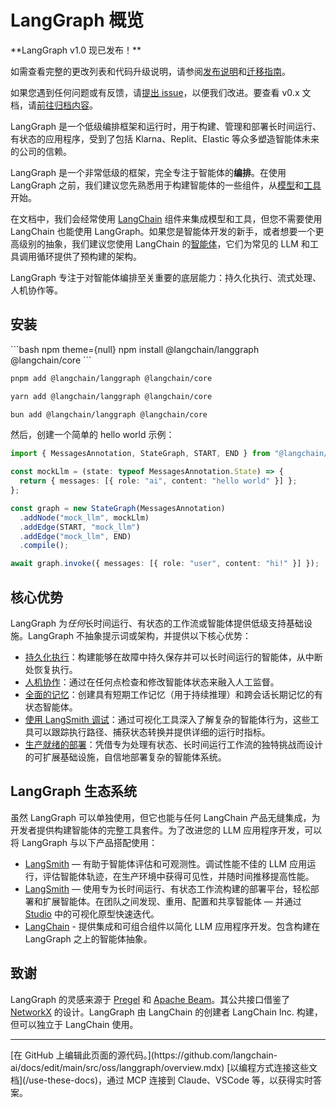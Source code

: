 # LangGraph 概览

<Callout icon="bullhorn" color="#DFC5FE" iconType="regular">
  **LangGraph v1.0 现已发布！**

  如需查看完整的更改列表和代码升级说明，请参阅[发布说明](/oss/javascript/releases/langgraph-v1)和[迁移指南](/oss/javascript/migrate/langgraph-v1)。

  如果您遇到任何问题或有反馈，请[提出 issue](https://github.com/langchain-ai/docs/issues/new?template=02-langgraph.yml\&labels=langgraph,js/ts)，以便我们改进。要查看 v0.x 文档，请[前往归档内容](https://github.com/langchain-ai/langgraphjs/tree/main/docs/docs)。
</Callout>

LangGraph 是一个低级编排框架和运行时，用于构建、管理和部署长时间运行、有状态的应用程序，受到了包括 Klarna、Replit、Elastic 等众多塑造智能体未来的公司的信赖。

LangGraph 是一个非常低级的框架，完全专注于智能体的**编排**。在使用 LangGraph 之前，我们建议您先熟悉用于构建智能体的一些组件，从[模型](/oss/javascript/langchain/models)和[工具](/oss/javascript/langchain/tools)开始。

在文档中，我们会经常使用 [LangChain](/oss/javascript/langchain/overview) 组件来集成模型和工具，但您不需要使用 LangChain 也能使用 LangGraph。如果您是智能体开发的新手，或者想要一个更高级别的抽象，我们建议您使用 LangChain 的[智能体](/oss/javascript/langchain/agents)，它们为常见的 LLM 和工具调用循环提供了预构建的架构。

LangGraph 专注于对智能体编排至关重要的底层能力：持久化执行、流式处理、人机协作等。

## <Icon icon="download" size={20} /> 安装

<CodeGroup>
  ```bash npm theme={null}
  npm install @langchain/langgraph @langchain/core
  ```

  ```bash pnpm theme={null}
  pnpm add @langchain/langgraph @langchain/core
  ```

  ```bash yarn theme={null}
  yarn add @langchain/langgraph @langchain/core
  ```

  ```bash bun theme={null}
  bun add @langchain/langgraph @langchain/core
  ```
</CodeGroup>

然后，创建一个简单的 hello world 示例：

```typescript  theme={null}
import { MessagesAnnotation, StateGraph, START, END } from "@langchain/langgraph";

const mockLlm = (state: typeof MessagesAnnotation.State) => {
  return { messages: [{ role: "ai", content: "hello world" }] };
};

const graph = new StateGraph(MessagesAnnotation)
  .addNode("mock_llm", mockLlm)
  .addEdge(START, "mock_llm")
  .addEdge("mock_llm", END)
  .compile();

await graph.invoke({ messages: [{ role: "user", content: "hi!" }] });
```

## 核心优势

LangGraph 为*任何*长时间运行、有状态的工作流或智能体提供低级支持基础设施。LangGraph 不抽象提示词或架构，并提供以下核心优势：

* [持久化执行](/oss/javascript/langgraph/durable-execution)：构建能够在故障中持久保存并可以长时间运行的智能体，从中断处恢复执行。
* [人机协作](/oss/javascript/langgraph/interrupts)：通过在任何点检查和修改智能体状态来融入人工监督。
* [全面的记忆](/oss/javascript/concepts/memory)：创建具有短期工作记忆（用于持续推理）和跨会话长期记忆的有状态智能体。
* [使用 LangSmith 调试](/langsmith/home)：通过可视化工具深入了解复杂的智能体行为，这些工具可以跟踪执行路径、捕获状态转换并提供详细的运行时指标。
* [生产就绪的部署](/langsmith/deployments)：凭借专为处理有状态、长时间运行工作流的独特挑战而设计的可扩展基础设施，自信地部署复杂的智能体系统。

## LangGraph 生态系统

虽然 LangGraph 可以单独使用，但它也能与任何 LangChain 产品无缝集成，为开发者提供构建智能体的完整工具套件。为了改进您的 LLM 应用程序开发，可以将 LangGraph 与以下产品搭配使用：

* [LangSmith](http://www.langchain.com/langsmith) — 有助于智能体评估和可观测性。调试性能不佳的 LLM 应用运行，评估智能体轨迹，在生产环境中获得可见性，并随时间推移提高性能。
* [LangSmith](/langsmith/home) — 使用专为长时间运行、有状态工作流构建的部署平台，轻松部署和扩展智能体。在团队之间发现、重用、配置和共享智能体 — 并通过 [Studio](/langsmith/studio) 中的可视化原型快速迭代。
* [LangChain](/oss/javascript/langchain/overview) - 提供集成和可组合组件以简化 LLM 应用程序开发。包含构建在 LangGraph 之上的智能体抽象。

## 致谢

LangGraph 的灵感来源于 [Pregel](https://research.google/pubs/pub37252/) 和 [Apache Beam](https://beam.apache.org/)。其公共接口借鉴了 [NetworkX](https://networkx.org/documentation/latest/) 的设计。LangGraph 由 LangChain 的创建者 LangChain Inc. 构建，但可以独立于 LangChain 使用。

***

<Callout icon="pen-to-square" iconType="regular">
  [在 GitHub 上编辑此页面的源代码。](https://github.com/langchain-ai/docs/edit/main/src/oss/langgraph/overview.mdx)
</Callout>

<Tip icon="terminal" iconType="regular">
  [以编程方式连接这些文档](/use-these-docs)，通过 MCP 连接到 Claude、VSCode 等，以获得实时答案。
</Tip>